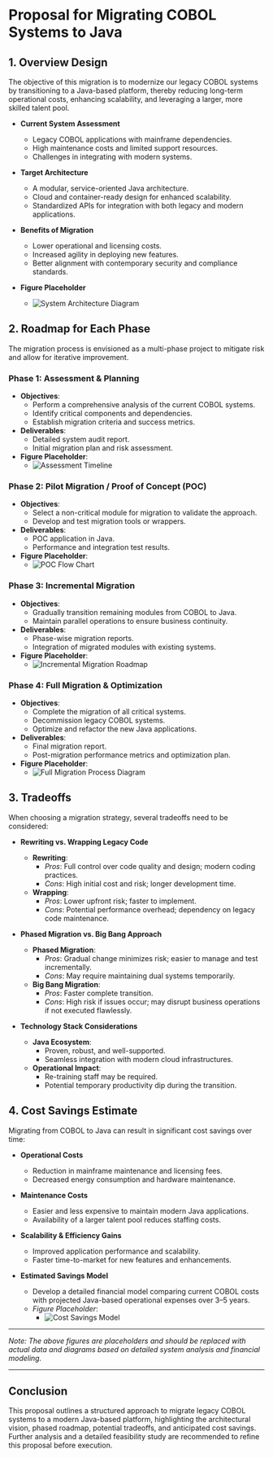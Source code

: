 # Proposal for Migrating COBOL Systems to Java

## 1. Overview Design

The objective of this migration is to modernize our legacy COBOL systems by transitioning to a Java-based platform, thereby reducing long-term operational costs, enhancing scalability, and leveraging a larger, more skilled talent pool.

- **Current System Assessment**  
  - Legacy COBOL applications with mainframe dependencies.
  - High maintenance costs and limited support resources.
  - Challenges in integrating with modern systems.

- **Target Architecture**  
  - A modular, service-oriented Java architecture.
  - Cloud and container-ready design for enhanced scalability.
  - Standardized APIs for integration with both legacy and modern applications.
  
- **Benefits of Migration**  
  - Lower operational and licensing costs.
  - Increased agility in deploying new features.
  - Better alignment with contemporary security and compliance standards.

- **Figure Placeholder**  
  - ![System Architecture Diagram](path/to/system_architecture_diagram.png)

## 2. Roadmap for Each Phase

The migration process is envisioned as a multi-phase project to mitigate risk and allow for iterative improvement.

### Phase 1: Assessment & Planning
- **Objectives**:  
  - Perform a comprehensive analysis of the current COBOL systems.
  - Identify critical components and dependencies.
  - Establish migration criteria and success metrics.
- **Deliverables**:  
  - Detailed system audit report.
  - Initial migration plan and risk assessment.
- **Figure Placeholder**:  
  - ![Assessment Timeline](path/to/assessment_timeline.png)

### Phase 2: Pilot Migration / Proof of Concept (POC)
- **Objectives**:  
  - Select a non-critical module for migration to validate the approach.
  - Develop and test migration tools or wrappers.
- **Deliverables**:  
  - POC application in Java.
  - Performance and integration test results.
- **Figure Placeholder**:  
  - ![POC Flow Chart](path/to/poc_flow_chart.png)

### Phase 3: Incremental Migration
- **Objectives**:  
  - Gradually transition remaining modules from COBOL to Java.
  - Maintain parallel operations to ensure business continuity.
- **Deliverables**:  
  - Phase-wise migration reports.
  - Integration of migrated modules with existing systems.
- **Figure Placeholder**:  
  - ![Incremental Migration Roadmap](path/to/incremental_migration_roadmap.png)

### Phase 4: Full Migration & Optimization
- **Objectives**:  
  - Complete the migration of all critical systems.
  - Decommission legacy COBOL systems.
  - Optimize and refactor the new Java applications.
- **Deliverables**:  
  - Final migration report.
  - Post-migration performance metrics and optimization plan.
- **Figure Placeholder**:  
  - ![Full Migration Process Diagram](path/to/full_migration_process.png)

## 3. Tradeoffs

When choosing a migration strategy, several tradeoffs need to be considered:

- **Rewriting vs. Wrapping Legacy Code**  
  - **Rewriting**:  
    - *Pros*: Full control over code quality and design; modern coding practices.  
    - *Cons*: High initial cost and risk; longer development time.
  - **Wrapping**:  
    - *Pros*: Lower upfront risk; faster to implement.  
    - *Cons*: Potential performance overhead; dependency on legacy code maintenance.

- **Phased Migration vs. Big Bang Approach**  
  - **Phased Migration**:  
    - *Pros*: Gradual change minimizes risk; easier to manage and test incrementally.  
    - *Cons*: May require maintaining dual systems temporarily.
  - **Big Bang Migration**:  
    - *Pros*: Faster complete transition.  
    - *Cons*: High risk if issues occur; may disrupt business operations if not executed flawlessly.

- **Technology Stack Considerations**  
  - **Java Ecosystem**:  
    - Proven, robust, and well-supported.
    - Seamless integration with modern cloud infrastructures.
  - **Operational Impact**:  
    - Re-training staff may be required.
    - Potential temporary productivity dip during the transition.

## 4. Cost Savings Estimate

Migrating from COBOL to Java can result in significant cost savings over time:

- **Operational Costs**  
  - Reduction in mainframe maintenance and licensing fees.
  - Decreased energy consumption and hardware maintenance.
  
- **Maintenance Costs**  
  - Easier and less expensive to maintain modern Java applications.
  - Availability of a larger talent pool reduces staffing costs.

- **Scalability & Efficiency Gains**  
  - Improved application performance and scalability.
  - Faster time-to-market for new features and enhancements.

- **Estimated Savings Model**  
  - Develop a detailed financial model comparing current COBOL costs with projected Java-based operational expenses over 3–5 years.
  - *Figure Placeholder*:  
    - ![Cost Savings Model](path/to/cost_savings_model.png)

---

*Note: The above figures are placeholders and should be replaced with actual data and diagrams based on detailed system analysis and financial modeling.*

---

## Conclusion

This proposal outlines a structured approach to migrate legacy COBOL systems to a modern Java-based platform, highlighting the architectural vision, phased roadmap, potential tradeoffs, and anticipated cost savings. Further analysis and a detailed feasibility study are recommended to refine this proposal before execution.
